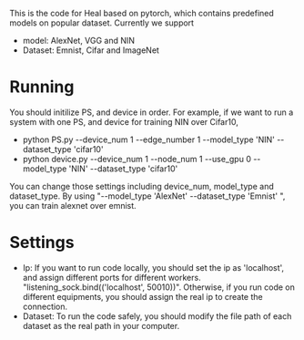 
This is the code for Heal based on pytorch, which contains predefined models on popular dataset. Currently we support

* model: AlexNet, VGG and NIN
* Dataset: Emnist, Cifar and ImageNet

# Running 
You should initilize PS, and device in order. For example, if we want to run a system with one PS, and device for training NIN over Cifar10,

* python PS.py --device_num 1 --edge_number 1 --model_type 'NIN' --dataset_type 'cifar10' 
* python device.py --device_num 1 --node_num 1 --use_gpu 0 --model_type 'NIN' --dataset_type 'cifar10'

You can change those settings including device_num, model_type and dataset_type. By using "--model_type 'AlexNet' --dataset_type 'Emnist' ", you can train alexnet over emnist.

# Settings

* Ip: If you want to run code locally, you should set the ip as 'localhost', and assign different ports for different workers. "listening_sock.bind(('localhost', 50010))". Otherwise, if you run code on different equipments, you should assign the real ip to create the connection. 
* Dataset: To run the code safely, you should modify the file path of each dataset as the real path in your computer.





